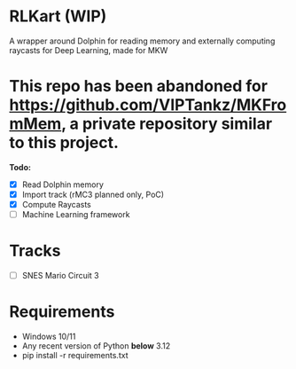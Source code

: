 # RLKart (WIP)
 A wrapper around Dolphin for reading memory and externally computing raycasts for Deep Learning, made for MKW

# This repo has been abandoned for **https://github.com/VIPTankz/MKFromMem**, a private repository similar to this project.

**Todo:**
 - [x] Read Dolphin memory
 - [x] Import track (rMC3 planned only, PoC)
 - [x] Compute Raycasts
 - [ ] Machine Learning framework
 
 # Tracks
 - [ ] SNES Mario Circuit 3

# Requirements
- Windows 10/11
- Any recent version of Python **below** 3.12
- pip install -r requirements.txt
